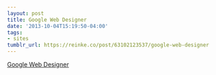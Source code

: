 ```yaml
---
layout: post
title: Google Web Designer
date: '2013-10-04T15:19:50-04:00'
tags:
- sites
tumblr_url: https://reinke.co/post/63102123537/google-web-designer
---
```

[Google Web Designer](https://www.google.com/webdesigner/index.html)  
